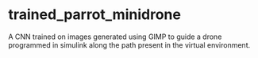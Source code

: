 # trained_parrot_minidrone
A CNN trained on images generated using GIMP to guide a drone programmed in simulink along the path present in the virtual environment.
